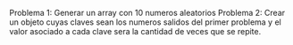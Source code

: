 Problema 1: Generar un array con 10 numeros aleatorios
Problema 2: Crear un objeto cuyas claves sean los numeros salidos del primer problema y el valor asociado a cada clave sera la cantidad de veces que se repite.
